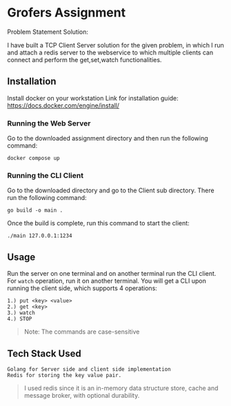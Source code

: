 # Grofers Assignment

Problem Statement Solution:

I have built a TCP Client Server solution for the given problem, in which I run and attach a redis server to the webservice to which multiple clients can connect and perform the get,set,watch functionalities.

## Installation

Install docker on your workstation
Link for installation guide: https://docs.docker.com/engine/install/

### Running the Web Server
Go to the downloaded assignment directory and then run the following command:

``docker compose up``

### Running the CLI Client

Go to the downloaded directory and go to the Client sub directory.
There run the following command:

``go build -o main .``

Once the build is complete, run this command to start the client:

``./main 127.0.0.1:1234``

## Usage
Run the server on one terminal and on another terminal run the CLI client. For `watch` operation, run it on another terminal.
You will get a CLI upon running the client side, which supports 4 operations:
```
1.) put <key> <value>
2.) get <key>
3.) watch
4.) STOP
```

> Note: The commands are case-sensitive

## Tech Stack Used

```
Golang for Server side and client side implementation
Redis for storing the key value pair.
```
> I used redis since it is an in-memory data structure store, cache and message broker, with optional durability.
